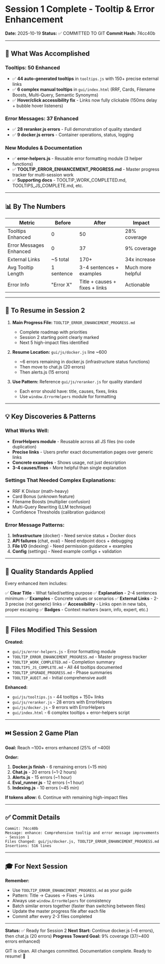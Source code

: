 # Session 1 Complete - Tooltip & Error Enhancement

**Date:** 2025-10-19
**Status:** ✅ COMMITTED TO GIT
**Commit Hash:** 74cc40b

---

## 🎉 What Was Accomplished

### Tooltips: 50 Enhanced
- ✅ **44 auto-generated tooltips** in `tooltips.js` with 150+ precise external links
- ✅ **6 complex manual tooltips** in `gui/index.html` (RRF, Cards, Filename Boosts, Multi-Query, Semantic Synonyms)
- ✅ **Hover/click accessibility fix** - Links now fully clickable (150ms delay + bubble hover listeners)

### Error Messages: 37 Enhanced
- ✅ **28 reranker.js errors** - Full demonstration of quality standard
- ✅ **9 docker.js errors** - Container operations, status, logging

### New Modules & Documentation
- ✅ **error-helpers.js** - Reusable error formatting module (3 helper functions)
- ✅ **TOOLTIP_ERROR_ENHANCEMENT_PROGRESS.md** - Master progress tracker for multi-session work
- ✅ **Supporting docs** - TOOLTIP_WORK_COMPLETED.md, TOOLTIPS_JS_COMPLETE.md, etc.

---

## 📊 By The Numbers

| Metric | Before | After | Impact |
|--------|--------|-------|--------|
| Tooltips Enhanced | 0 | 50 | 28% coverage |
| Error Messages Enhanced | 0 | 37 | 9% coverage |
| External Links | ~5 total | 170+ | 34x increase |
| Avg Tooltip Length | 1 sentence | 3-4 sentences + examples | Much more helpful |
| Error Info | "Error X" | Title + causes + fixes + links | Actionable |

---

## 🚀 To Resume in Session 2

1. **Main Progress File:** `TOOLTIP_ERROR_ENHANCEMENT_PROGRESS.md`
   - Complete roadmap with priorities
   - Session 2 starting point clearly marked
   - Next 5 high-impact files identified

2. **Resume Location:** `gui/js/docker.js` line ~600
   - ~6 errors remaining in docker.js (infrastructure status functions)
   - Then move to chat.js (20 errors)
   - Then alerts.js (15 errors)

3. **Use Pattern:** Reference `gui/js/reranker.js` for quality standard
   - Each error should have: title, causes, fixes, links
   - Use `window.ErrorHelpers` module for formatting

---

## 💡 Key Discoveries & Patterns

### What Works Well:
- **ErrorHelpers module** - Reusable across all JS files (no code duplication)
- **Precise links** - Users prefer exact documentation pages over generic links
- **Concrete examples** - Shows usage, not just description
- **3-4 causes/fixes** - More helpful than single explanation

### Settings That Needed Complex Explanations:
- RRF K Divisor (math-heavy)
- Card Bonus (unknown feature)
- Filename Boosts (multiplier confusion)
- Multi-Query Rewriting (LLM technique)
- Confidence Thresholds (calibration guidance)

### Error Message Patterns:
1. **Infrastructure** (docker) - Need service status + Docker docs
2. **API failures** (chat, eval) - Need endpoint docs + debugging
3. **File I/O** (indexing) - Need permission guidance + examples
4. **Config** (settings) - Need example configs + validation

---

## 🎯 Quality Standards Applied

Every enhanced item includes:

✅ **Clear Title** - What failed/setting purpose
✅ **Explanation** - 2-4 sentences minimum
✅ **Examples** - Concrete values or scenarios
✅ **External Links** - 2-3 precise (not generic) links
✅ **Accessibility** - Links open in new tabs, proper escaping
✅ **Badges** - Context markers (warn, info, expert, etc.)

---

## 📁 Files Modified This Session

**Created:**
- `gui/js/error-helpers.js` - Error formatting module
- `TOOLTIP_ERROR_ENHANCEMENT_PROGRESS.md` - Master progress tracker
- `TOOLTIP_WORK_COMPLETED.md` - Completion summary
- `TOOLTIPS_JS_COMPLETE.md` - All 44 tooltips documented
- `TOOLTIP_UPGRADE_PROGRESS.md` - Phase summaries
- `TOOLTIP_AUDIT.md` - Initial comprehensive audit

**Enhanced:**
- `gui/js/tooltips.js` - 44 tooltips + 150+ links
- `gui/js/reranker.js` - 28 errors with ErrorHelpers
- `gui/js/docker.js` - 9 errors with ErrorHelpers
- `gui/index.html` - 6 complex tooltips + error-helpers script

---

## ⏭️ Session 2 Game Plan

**Goal:** Reach ~100+ errors enhanced (25% of ~400)

**Order:**
1. **Docker.js finish** - 6 remaining errors (~15 min)
2. **Chat.js** - 20 errors (~1-2 hours)
3. **Alerts.js** - 15 errors (~1 hour)
4. **Eval_runner.js** - 12 errors (~1 hour)
5. **Indexing.js** - 10 errors (~45 min)

**If tokens allow:**
6. Continue with remaining high-impact files

---

## ✅ Commit Details

```
Commit: 74cc40b
Message: enhance: Comprehensive tooltip and error message improvements - Session 1
Files Changed: gui/js/docker.js, TOOLTIP_ERROR_ENHANCEMENT_PROGRESS.md
Insertions: 516 lines
```

---

## 🎓 For Next Session

**Remember:**
- Use `TOOLTIP_ERROR_ENHANCEMENT_PROGRESS.md` as your guide
- Pattern: Title → Causes → Fixes → Links
- Always use `window.ErrorHelpers` for consistency
- Batch similar errors together (faster than switching between files)
- Update the master progress file after each file
- Commit after every 2-3 files completed

---

**Status:** ✅ Ready for Session 2
**Next Start:** Continue docker.js (~6 errors), then chat.js (20 errors)
**Progress Toward Goal:** 9% coverage (37/~400 errors enhanced)

GIT is clean. All changes committed. Documentation complete. Ready to resume! 🚀
